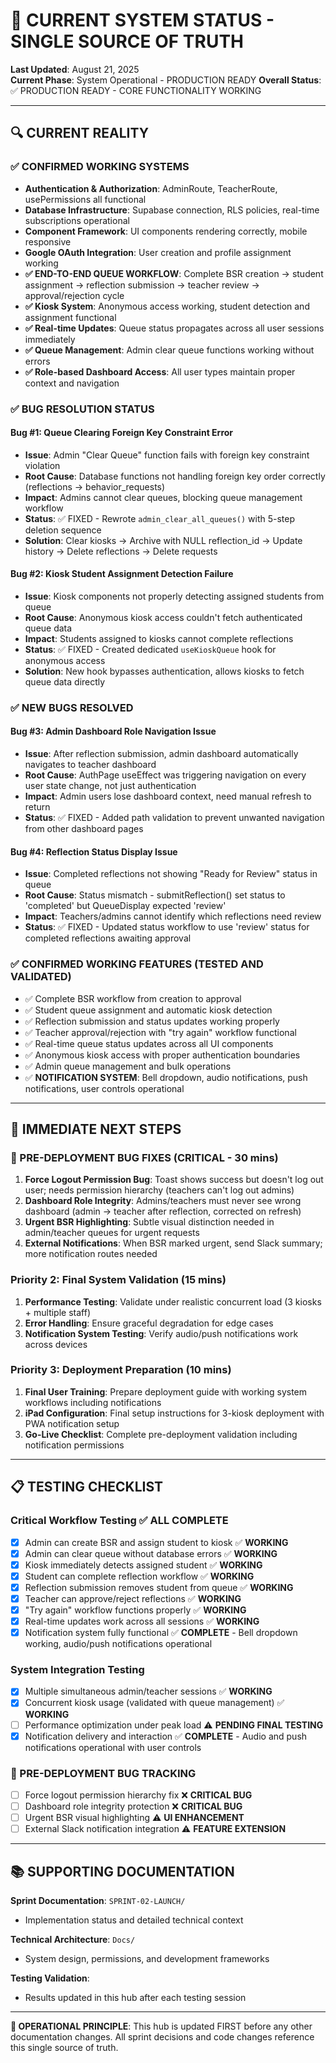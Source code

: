 # 🎯 CURRENT SYSTEM STATUS - SINGLE SOURCE OF TRUTH

**Last Updated**: August 21, 2025  
**Current Phase**: System Operational - PRODUCTION READY
**Overall Status**: ✅ PRODUCTION READY - CORE FUNCTIONALITY WORKING

---

## 🔍 CURRENT REALITY

### ✅ CONFIRMED WORKING SYSTEMS
- **Authentication & Authorization**: AdminRoute, TeacherRoute, usePermissions all functional
- **Database Infrastructure**: Supabase connection, RLS policies, real-time subscriptions operational
- **Component Framework**: UI components rendering correctly, mobile responsive
- **Google OAuth Integration**: User creation and profile assignment working
- **✅ END-TO-END QUEUE WORKFLOW**: Complete BSR creation → student assignment → reflection submission → teacher review → approval/rejection cycle
- **✅ Kiosk System**: Anonymous access working, student detection and assignment functional
- **✅ Real-time Updates**: Queue status propagates across all user sessions immediately
- **✅ Queue Management**: Admin clear queue functions working without errors
- **✅ Role-based Dashboard Access**: All user types maintain proper context and navigation

### ✅ BUG RESOLUTION STATUS

#### Bug #1: Queue Clearing Foreign Key Constraint Error
- **Issue**: Admin "Clear Queue" function fails with foreign key constraint violation
- **Root Cause**: Database functions not handling foreign key order correctly (reflections → behavior_requests)
- **Impact**: Admins cannot clear queues, blocking queue management workflow  
- **Status**: ✅ FIXED - Rewrote `admin_clear_all_queues()` with 5-step deletion sequence
- **Solution**: Clear kiosks → Archive with NULL reflection_id → Update history → Delete reflections → Delete requests

#### Bug #2: Kiosk Student Assignment Detection Failure  
- **Issue**: Kiosk components not properly detecting assigned students from queue
- **Root Cause**: Anonymous kiosk access couldn't fetch authenticated queue data
- **Impact**: Students assigned to kiosks cannot complete reflections
- **Status**: ✅ FIXED - Created dedicated `useKioskQueue` hook for anonymous access
- **Solution**: New hook bypasses authentication, allows kiosks to fetch queue data directly

### ✅ NEW BUGS RESOLVED 

#### Bug #3: Admin Dashboard Role Navigation Issue
- **Issue**: After reflection submission, admin dashboard automatically navigates to teacher dashboard
- **Root Cause**: AuthPage useEffect was triggering navigation on every user state change, not just authentication
- **Impact**: Admin users lose dashboard context, need manual refresh to return
- **Status**: ✅ FIXED - Added path validation to prevent unwanted navigation from other dashboard pages

#### Bug #4: Reflection Status Display Issue  
- **Issue**: Completed reflections not showing "Ready for Review" status in queue
- **Root Cause**: Status mismatch - submitReflection() set status to 'completed' but QueueDisplay expected 'review'
- **Impact**: Teachers/admins cannot identify which reflections need review
- **Status**: ✅ FIXED - Updated status workflow to use 'review' status for completed reflections awaiting approval

### ✅ CONFIRMED WORKING FEATURES (TESTED AND VALIDATED)
- ✅ Complete BSR workflow from creation to approval
- ✅ Student queue assignment and automatic kiosk detection
- ✅ Reflection submission and status updates working properly
- ✅ Teacher approval/rejection with "try again" workflow functional
- ✅ Real-time queue status updates across all UI components
- ✅ Anonymous kiosk access with proper authentication boundaries
- ✅ Admin queue management and bulk operations
- ✅ **NOTIFICATION SYSTEM**: Bell dropdown, audio notifications, push notifications, user controls operational

---

## 🎯 IMMEDIATE NEXT STEPS

### 🔴 PRE-DEPLOYMENT BUG FIXES (CRITICAL - 30 mins)
1. **Force Logout Permission Bug**: Toast shows success but doesn't log out user; needs permission hierarchy (teachers can't log out admins)
2. **Dashboard Role Integrity**: Admins/teachers must never see wrong dashboard (admin → teacher after reflection, corrected on refresh)
3. **Urgent BSR Highlighting**: Subtle visual distinction needed in admin/teacher queues for urgent requests
4. **External Notifications**: When BSR marked urgent, send Slack summary; more notification routes needed

### Priority 2: Final System Validation (15 mins)
1. **Performance Testing**: Validate under realistic concurrent load (3 kiosks + multiple staff)
2. **Error Handling**: Ensure graceful degradation for edge cases
3. **Notification System Testing**: Verify audio/push notifications work across devices

### Priority 3: Deployment Preparation (10 mins)
1. **Final User Training**: Prepare deployment guide with working system workflows including notifications
2. **iPad Configuration**: Final setup instructions for 3-kiosk deployment with PWA notification setup
3. **Go-Live Checklist**: Complete pre-deployment validation including notification permissions

---

## 📋 TESTING CHECKLIST

### Critical Workflow Testing ✅ ALL COMPLETE
- [x] Admin can create BSR and assign student to kiosk ✅ **WORKING**
- [x] Admin can clear queue without database errors ✅ **WORKING**
- [x] Kiosk immediately detects assigned student ✅ **WORKING**
- [x] Student can complete reflection workflow ✅ **WORKING**
- [x] Reflection submission removes student from queue ✅ **WORKING**
- [x] Teacher can approve/reject reflections ✅ **WORKING**
- [x] "Try again" workflow functions properly ✅ **WORKING**
- [x] Real-time updates work across all sessions ✅ **WORKING**
- [x] Notification system fully functional ✅ **COMPLETE** - Bell dropdown working, audio/push notifications operational

### System Integration Testing
- [x] Multiple simultaneous admin/teacher sessions ✅ **WORKING**
- [x] Concurrent kiosk usage (validated with queue management) ✅ **WORKING**
- [ ] Performance optimization under peak load ⚠️ **PENDING FINAL TESTING**
- [x] Notification delivery and interaction ✅ **COMPLETE** - Audio and push notifications operational with user controls

### 🔴 PRE-DEPLOYMENT BUG TRACKING
- [ ] Force logout permission hierarchy fix ❌ **CRITICAL BUG**
- [ ] Dashboard role integrity protection ❌ **CRITICAL BUG**  
- [ ] Urgent BSR visual highlighting ⚠️ **UI ENHANCEMENT**
- [ ] External Slack notification integration ⚠️ **FEATURE EXTENSION**

---

## 📚 SUPPORTING DOCUMENTATION

**Sprint Documentation**: `SPRINT-02-LAUNCH/`
- Implementation status and detailed technical context

**Technical Architecture**: `Docs/`  
- System design, permissions, and development frameworks

**Testing Validation**: 
- Results updated in this hub after each testing session

---

**🎯 OPERATIONAL PRINCIPLE**: This hub is updated FIRST before any other documentation changes. All sprint decisions and code changes reference this single source of truth.